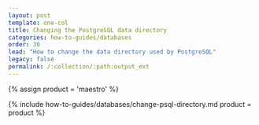 ```yaml
---
layout: post
template: one-col
title: Changing the PostgreSQL data directory
categories: how-to-guides/databases
order: 30
lead: "How to change the data directory used by PostgreSQL"
legacy: false
permalink: /:collection/:path:output_ext
---
```


{% assign product = 'maestro' %}

{% include how-to-guides/databases/change-psql-directory.md product = product %}